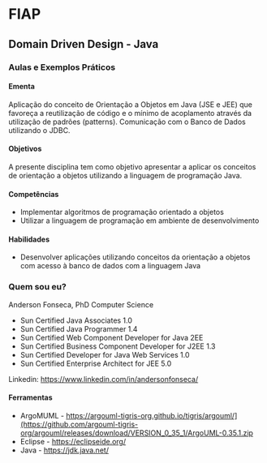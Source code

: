 # FIAP
## Domain Driven Design - Java

### Aulas e Exemplos Práticos
  
#### Ementa
Aplicação do conceito de Orientação a Objetos em Java (JSE e JEE) que favoreça a reutilização de código e o mínimo de acoplamento através da utilização de padrões (patterns). 
Comunicação com o Banco de Dados utilizando o JDBC.

#### Objetivos
A presente disciplina tem como objetivo apresentar a aplicar os conceitos de orientação a objetos utilizando a linguagem de programação Java.

#### Competências
- Implementar algoritmos de programação orientado a objetos
- Utilizar a linguagem de programação em ambiente de desenvolvimento

#### Habilidades 
- Desenvolver aplicações utilizando conceitos da orientação a objetos com acesso à banco de dados com a linguagem Java

### Quem sou eu?
Anderson Fonseca, PhD Computer Science

- Sun Certified Java Associates 1.0
- Sun Certified Java Programmer 1.4
- Sun Certified Web Component Developer for Java 2EE
- Sun Certified Business Component Developer for J2EE 1.3
- Sun Certified Developer for Java Web Services 1.0
- Sun Certified Enterprise Architect for JEE 5.0

Linkedin: https://www.linkedin.com/in/andersonfonseca/

#### Ferramentas

- ArgoMUML - https://argouml-tigris-org.github.io/tigris/argouml/](https://github.com/argouml-tigris-org/argouml/releases/download/VERSION_0_35_1/ArgoUML-0.35.1.zip
- Eclipse - https://eclipseide.org/
- Java - https://jdk.java.net/



